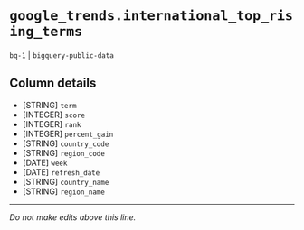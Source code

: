 # `google_trends.international_top_rising_terms`
`bq-1` | `bigquery-public-data`

## Column details
* [STRING]    `term`
* [INTEGER]   `score`
* [INTEGER]   `rank`
* [INTEGER]   `percent_gain`
* [STRING]    `country_code`
* [STRING]    `region_code`
* [DATE]      `week`
* [DATE]      `refresh_date`
* [STRING]    `country_name`
* [STRING]    `region_name`

-------------------------------------------------------------------------------
*Do not make edits above this line.*
